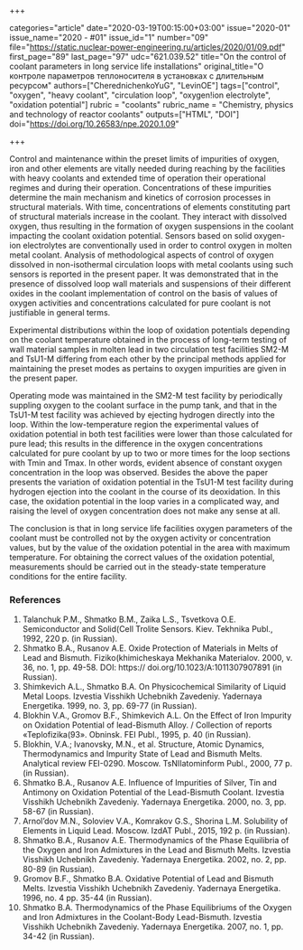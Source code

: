 +++

categories="article"
date="2020-03-19T00:15:00+03:00"
issue="2020-01"
issue_name="2020 - #01"
issue_id="1"
number="09"
file="https://static.nuclear-power-engineering.ru/articles/2020/01/09.pdf"
first_page="89"
last_page="97"
udc="621.039.52"
title="On the control of coolant parameters in long service life installations"
original_title="О контроле параметров теплоносителя в установках с длительным ресурсом"
authors=["CherednichenkoYuG", "LevinOE"]
tags=["control", "oxygen", "heavy coolant", "circulation loop", "oxygen!ion electrolyte", "oxidation potential"]
rubric = "coolants"
rubric_name = "Chemistry, physics and technology of reactor coolants"
outputs=["HTML", "DOI"]
doi="https://doi.org/10.26583/npe.2020.1.09"

+++

Control and maintenance within the preset limits of impurities of oxygen, iron and other elements are vitally needed during reaching by the facilities with heavy coolants and extended time of operation their operational regimes and during their operation. Concentrations of these impurities determine the main mechanism and kinetics of corrosion processes in structural materials. With time, concentrations of elements constituting part of structural materials increase in the coolant. They interact with dissolved oxygen, thus resulting in the formation of oxygen suspensions in the coolant impacting the coolant oxidation potential. Sensors based on solid oxygen-ion electrolytes are conventionally used in order to control oxygen in molten metal coolant. Analysis of methodological aspects of control of oxygen dissolved in non-isothermal circulation loops with metal coolants using such sensors is reported in the present paper. It was demonstrated that in the presence of dissolved loop wall materials and suspensions of their different oxides in the coolant implementation of control on the basis of values of oxygen activities and concentrations calculated for pure coolant is not justifiable in general terms. 

Experimental distributions within the loop of oxidation potentials depending on the coolant temperature obtained in the process of long-term testing of wall material samples in molten lead in two circulation test facilities SM2-M and TsU1-M differing from each other by the principal methods applied for maintaining the preset modes as pertains to oxygen impurities are given in the present paper.

Operating mode was maintained in the SM2-M test facility by periodically suppling oxygen to the coolant surface in the pump tank, and that in the TsU1-M test facility was achieved by ejecting hydrogen directly into the loop. Within the low-temperature region the experimental values of oxidation potential in both test facilities were lower than those calculated for pure lead; this results in the difference in the oxygen concentrations calculated for pure coolant by up to two or more times for the loop sections with Tmin and Tmax. In other words, evident absence of constant oxygen concentration in the loop was observed. Besides the above the paper presents the variation of oxidation potential in the TsU1-M test facility during hydrogen ejection into the coolant in the course of its deoxidation. In this case, the oxidation potential in the loop varies in a complicated way, and raising the level of oxygen concentration does not make any sense at all. 

The conclusion is that in long service life facilities oxygen parameters of the coolant must be controlled not by the oxygen activity or concentration values, but by the value of the oxidation potential in the area with maximum temperature. For obtaining the correct values of the oxidation potential, measurements should be carried out in the steady-state temperature conditions for the entire facility. 

### References

1. Talanchuk P.M., Shmatko B.M., Zaika L.S., Tsvetkova O.E. Semiconductor and Solid(Cell Trolite Sensors. Kiev. Tekhnika Publ., 1992, 220 p. (in Russian). 
2. Shmatko B.A., Rusanov A.E. Oxide Protection of Materials in Melts of Lead and Bismuth. Fiziko(khimicheskaya Mekhanika Materialov. 2000, v. 36, no. 1, pp. 49-58.  DOI: https:// doi.org/10.1023/A:1011307907891 (in Russian). 
3. Shimkevich A.L., Shmatko B.A. On Physicochemical Similarity of Liquid Metal Loops. Izvestia Visshikh Uchebnikh Zavedeniy. Yadernaya Energetika. 1999, no. 3, pp. 69-77 (in Russian). 
4. Blokhin V.A., Gromov B.F., Shimkevich A.L. On the Effect of Iron Impurity on Oxidation Potential of lead-Bismuth Alloy. / Collection of reports «Teplofizika(93». Obninsk. FEI Publ., 1995, p. 40 (in Russian). 
5. Blokhin, V.A.; Ivanovsky, M.N., et al. Structure, Atomic Dynamics, Thermodynamics and Impurity State of Lead and Bismuth Melts. Analytical review FEI-0290. Moscow. TsNIIatominform Publ., 2000, 77 p. (in Russian). 
6. Shmatko B.A., Rusanov A.E. Influence of Impurities of Silver, Tin and Antimony on Oxidation Potential of the Lead-Bismuth Coolant. Izvestia Visshikh Uchebnikh Zavedeniy. Yadernaya Energetika. 2000, no. 3, pp. 58-67 (in Russian). 
7. Arnol’dov M.N., Soloviev V.A., Komrakov G.S., Shorina L.M. Solubility of Elements in Liquid Lead. Мoscow. IzdAT Publ., 2015, 192 p. (in Russian). 
8. Shmatko B.A., Rusanov A.E. Thermodynamics of the Phase Equilibria of the Oxygen and Iron Admixtures in the Lead and Bismuth Melts. Izvestia Visshikh Uchebnikh Zavedeniy. Yadernaya Energetika. 2002, no. 2, pp. 80-89 (in Russian). 
9. Gromov B.F., Shmatko B.A. Oxidative Potential of Lead and Bismuth Melts. Izvestia Visshikh Uchebnikh Zavedeniy. Yadernaya Energetika. 1996, no. 4 pp. 35-44 (in Russian). 
10. Shmatko B.A. Thermodynamics of the Phase Equilibriums of the Oxygen and Iron Admixtures in the Coolant-Body Lead-Bismuth. Izvestia Visshikh Uchebnikh Zavedeniy. Yadernaya Energetika. 2007, no. 1, pp. 34-42 (in Russian). 